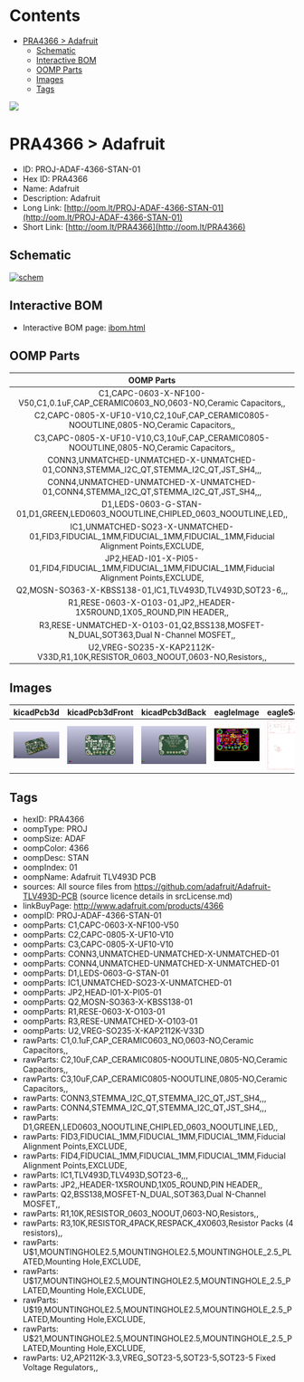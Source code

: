 



Contents
========

* [PRA4366 > Adafruit](#pra4366--adafruit)
	* [Schematic](#schematic)
	* [Interactive BOM](#interactive-bom)
	* [OOMP Parts](#oomp-parts)
	* [Images](#images)
	* [Tags](#tags)
  
![][im]
# PRA4366 > Adafruit

- ID: PROJ-ADAF-4366-STAN-01
- Hex ID: PRA4366
- Name: Adafruit
- Description: Adafruit
- Long Link: [http://oom.lt/PROJ-ADAF-4366-STAN-01](http://oom.lt/PROJ-ADAF-4366-STAN-01)
- Short Link: [http://oom.lt/PRA4366](http://oom.lt/PRA4366)

## Schematic
  
[![schem](eagleSchemImage.png)](eagleSchemImage.png)
## Interactive BOM

- Interactive BOM page: [ibom.html](https://htmlpreview.github.io/?https://github.com/oomlout/oomlout_OOMP_projects/blob/main/PROJ-ADAF-4366-STAN-01/kicad/bom/ibom.html)

## OOMP Parts
  

|OOMP Parts|
| :---: |
|C1,CAPC-0603-X-NF100-V50,C1,0.1uF,CAP_CERAMIC0603_NO,0603-NO,Ceramic Capacitors,,|
|C2,CAPC-0805-X-UF10-V10,C2,10uF,CAP_CERAMIC0805-NOOUTLINE,0805-NO,Ceramic Capacitors,,|
|C3,CAPC-0805-X-UF10-V10,C3,10uF,CAP_CERAMIC0805-NOOUTLINE,0805-NO,Ceramic Capacitors,,|
|CONN3,UNMATCHED-UNMATCHED-X-UNMATCHED-01,CONN3,STEMMA_I2C_QT,STEMMA_I2C_QT,JST_SH4,,,|
|CONN4,UNMATCHED-UNMATCHED-X-UNMATCHED-01,CONN4,STEMMA_I2C_QT,STEMMA_I2C_QT,JST_SH4,,,|
|D1,LEDS-0603-G-STAN-01,D1,GREEN,LED0603_NOOUTLINE,CHIPLED_0603_NOOUTLINE,LED,,|
|IC1,UNMATCHED-SO23-X-UNMATCHED-01,FID3,FIDUCIAL_1MM,FIDUCIAL_1MM,FIDUCIAL_1MM,Fiducial Alignment Points,EXCLUDE,|
|JP2,HEAD-I01-X-PI05-01,FID4,FIDUCIAL_1MM,FIDUCIAL_1MM,FIDUCIAL_1MM,Fiducial Alignment Points,EXCLUDE,|
|Q2,MOSN-SO363-X-KBSS138-01,IC1,TLV493D,TLV493D,SOT23-6,,,|
|R1,RESE-0603-X-O103-01,JP2,,HEADER-1X5ROUND,1X05_ROUND,PIN HEADER,,|
|R3,RESE-UNMATCHED-X-O103-01,Q2,BSS138,MOSFET-N_DUAL,SOT363,Dual N-Channel MOSFET,,|
|U2,VREG-SO235-X-KAP2112K-V33D,R1,10K,RESISTOR_0603_NOOUT,0603-NO,Resistors,,|

## Images
  
  

|kicadPcb3d|kicadPcb3dFront|kicadPcb3dBack|eagleImage|eagleSchemImage|
| :---: | :---: | :---: | :---: | :---: |
|[![kicadPcb3d](kicadPcb3d_140.png)](kicadPcb3d.png)|[![kicadPcb3dFront](kicadPcb3dFront_140.png)](kicadPcb3dFront.png)|[![kicadPcb3dBack](kicadPcb3dBack_140.png)](kicadPcb3dBack.png)|[![eagleImage](eagleImage_140.png)](eagleImage.png)|[![eagleSchemImage](eagleSchemImage_140.png)](eagleSchemImage.png)|

## Tags

- hexID: PRA4366
- oompType: PROJ
- oompSize: ADAF
- oompColor: 4366
- oompDesc: STAN
- oompIndex: 01
- oompName: Adafruit TLV493D PCB
- sources: All source files from https://github.com/adafruit/Adafruit-TLV493D-PCB (source licence details in srcLicense.md)
- linkBuyPage: http://www.adafruit.com/products/4366
- oompID: PROJ-ADAF-4366-STAN-01
- oompParts: C1,CAPC-0603-X-NF100-V50
- oompParts: C2,CAPC-0805-X-UF10-V10
- oompParts: C3,CAPC-0805-X-UF10-V10
- oompParts: CONN3,UNMATCHED-UNMATCHED-X-UNMATCHED-01
- oompParts: CONN4,UNMATCHED-UNMATCHED-X-UNMATCHED-01
- oompParts: D1,LEDS-0603-G-STAN-01
- oompParts: IC1,UNMATCHED-SO23-X-UNMATCHED-01
- oompParts: JP2,HEAD-I01-X-PI05-01
- oompParts: Q2,MOSN-SO363-X-KBSS138-01
- oompParts: R1,RESE-0603-X-O103-01
- oompParts: R3,RESE-UNMATCHED-X-O103-01
- oompParts: U2,VREG-SO235-X-KAP2112K-V33D
- rawParts: C1,0.1uF,CAP_CERAMIC0603_NO,0603-NO,Ceramic Capacitors,,
- rawParts: C2,10uF,CAP_CERAMIC0805-NOOUTLINE,0805-NO,Ceramic Capacitors,,
- rawParts: C3,10uF,CAP_CERAMIC0805-NOOUTLINE,0805-NO,Ceramic Capacitors,,
- rawParts: CONN3,STEMMA_I2C_QT,STEMMA_I2C_QT,JST_SH4,,,
- rawParts: CONN4,STEMMA_I2C_QT,STEMMA_I2C_QT,JST_SH4,,,
- rawParts: D1,GREEN,LED0603_NOOUTLINE,CHIPLED_0603_NOOUTLINE,LED,,
- rawParts: FID3,FIDUCIAL_1MM,FIDUCIAL_1MM,FIDUCIAL_1MM,Fiducial Alignment Points,EXCLUDE,
- rawParts: FID4,FIDUCIAL_1MM,FIDUCIAL_1MM,FIDUCIAL_1MM,Fiducial Alignment Points,EXCLUDE,
- rawParts: IC1,TLV493D,TLV493D,SOT23-6,,,
- rawParts: JP2,,HEADER-1X5ROUND,1X05_ROUND,PIN HEADER,,
- rawParts: Q2,BSS138,MOSFET-N_DUAL,SOT363,Dual N-Channel MOSFET,,
- rawParts: R1,10K,RESISTOR_0603_NOOUT,0603-NO,Resistors,,
- rawParts: R3,10K,RESISTOR_4PACK,RESPACK_4X0603,Resistor Packs (4 resistors),,
- rawParts: U$1,MOUNTINGHOLE2.5,MOUNTINGHOLE2.5,MOUNTINGHOLE_2.5_PLATED,Mounting Hole,EXCLUDE,
- rawParts: U$17,MOUNTINGHOLE2.5,MOUNTINGHOLE2.5,MOUNTINGHOLE_2.5_PLATED,Mounting Hole,EXCLUDE,
- rawParts: U$19,MOUNTINGHOLE2.5,MOUNTINGHOLE2.5,MOUNTINGHOLE_2.5_PLATED,Mounting Hole,EXCLUDE,
- rawParts: U$21,MOUNTINGHOLE2.5,MOUNTINGHOLE2.5,MOUNTINGHOLE_2.5_PLATED,Mounting Hole,EXCLUDE,
- rawParts: U2,AP2112K-3.3,VREG_SOT23-5,SOT23-5,SOT23-5 Fixed Voltage Regulators,,



[im]: kicadPcb3d_450.png
